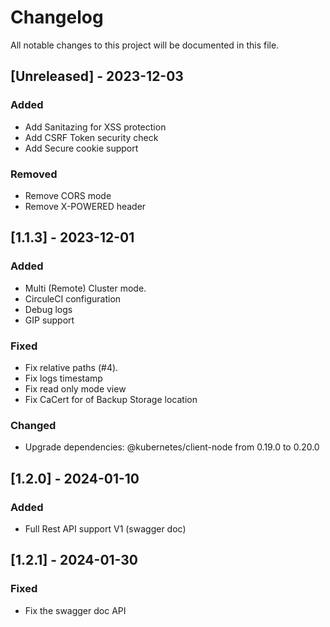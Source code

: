 # Changelog

All notable changes to this project will be documented in this file.

## [Unreleased] - 2023-12-03

### Added

- Add Sanitazing for XSS protection
- Add CSRF Token security check
- Add Secure cookie support

### Removed

- Remove CORS mode
- Remove X-POWERED header

## [1.1.3] - 2023-12-01

### Added

- Multi (Remote) Cluster mode.
- CirculeCI configuration
- Debug logs
- GIP support

### Fixed

- Fix relative paths (#4).
- Fix logs timestamp
- Fix read only mode view
- Fix CaCert for of Backup Storage location

### Changed

- Upgrade dependencies: @kubernetes/client-node from 0.19.0 to 0.20.0

## [1.2.0] - 2024-01-10

### Added

- Full Rest API support V1 (swagger doc)

## [1.2.1] - 2024-01-30

### Fixed

- Fix the swagger doc API
